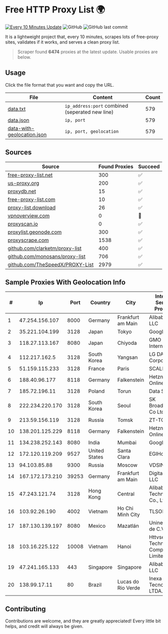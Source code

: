 
# Free HTTP Proxy List 🌍

[![Every 10 Minutes Update](https://github.com/mertguvencli/http-proxy-list/actions/workflows/main.yml/badge.svg?branch=main)](https://github.com/mertguvencli/http-proxy-list/actions/workflows/main.yml)
![GitHub](https://img.shields.io/github/license/mertguvencli/http-proxy-list)
![GitHub last commit](https://img.shields.io/github/last-commit/mertguvencli/http-proxy-list)

It is a lightweight project that, every 10 minutes, scrapes lots of free-proxy sites, validates if it works, and serves a clean proxy list.


> Scraper found **6474** proxies at the latest update. Usable proxies are below.

## Usage

Click the file format that you want and copy the URL.


|File|Content|Count|
|----|-------|-----|
|[data.txt](https://raw.githubusercontent.com/mertguvencli/http-proxy-list/main/proxy-list/data.txt)|`ip_address:port` combined (seperated new line)|579|
|[data.json](https://raw.githubusercontent.com/mertguvencli/http-proxy-list/main/proxy-list/data.json)|`ip, port`|579|
|[data-with-geolocation.json](https://raw.githubusercontent.com/mertguvencli/http-proxy-list/main/proxy-list/data-with-geolocation.json)|`ip, port, geolocation`|579|

## Sources

|Source|Found Proxies|Succeed|
|------|-------------|-------|
|[free-proxy-list.net](https://free-proxy-list.net)|300|✅|
|[us-proxy.org](https://www.us-proxy.org)|200|✅|
|[proxydb.net](http://proxydb.net)|15|✅|
|[free-proxy-list.com](https://free-proxy-list.com/?page=&port=&type%5B%5D=http&type%5B%5D=https&up_time=0&search=Search)|10|✅|
|[proxy-list.download](https://www.proxy-list.download/HTTP)|26|✅|
|[vpnoverview.com](https://vpnoverview.com/privacy/anonymous-browsing/free-proxy-servers)|0|🚫|
|[proxyscan.io](https://www.proxyscan.io)|0|✅|
|[proxylist.geonode.com](https://proxylist.geonode.com/api/proxy-list?limit=300&page=1&sort_by=lastChecked&sort_type=desc&protocols=http,https)|300|✅|
|[proxyscrape.com](https://api.proxyscrape.com/v2/?request=displayproxies&protocol=http&timeout=10000&country=all&ssl=all&anonymity=all)|1538|✅|
|[github.com/clarketm/proxy-list](https://raw.githubusercontent.com/clarketm/proxy-list/master/proxy-list-raw.txt)|400|✅|
|[github.com/monosans/proxy-list](https://raw.githubusercontent.com/monosans/proxy-list/main/proxies/http.txt)|706|✅|
|[github.com/TheSpeedX/PROXY-List](https://raw.githubusercontent.com/TheSpeedX/PROXY-List/master/http.txt)|2979|✅|


## Sample Proxies With Geolocation Info

|#|Ip|Port|Country|City|Internet Service Provider|
|-|--|----|-------|----|-------------------------|
|1|47.254.156.107|8000|Germany|Frankfurt am Main|Alibaba.com LLC|
|2|35.221.104.199|3128|Japan|Tokyo|Google LLC|
|3|118.27.113.167|8080|Japan|Chiyoda|GMO Internet, Inc.|
|4|112.217.162.5|3128|South Korea|Yangsan|LG DACOM Corporation|
|5|51.159.115.233|3128|France|Paris|SCALEWAY|
|6|188.40.96.177|8118|Germany|Falkenstein|Hetzner Online GmbH|
|7|185.72.196.11|3128|Poland|Torun|Data Space|
|8|222.234.220.170|3128|South Korea|Seoul|SK Broadband Co Ltd|
|9|213.59.156.119|3128|Russia|Tomsk|ZT-TOMSK|
|10|138.201.125.229|8118|Germany|Falkenstein|Hetzner Online GmbH|
|11|134.238.252.143|8080|India|Mumbai|Google LLC|
|12|172.120.119.209|9527|United States|Santa Clara|EGIHosting|
|13|94.103.85.88|9300|Russia|Moscow|VDSINA|
|14|167.172.173.210|39253|Germany|Frankfurt am Main|DigitalOcean, LLC|
|15|47.243.121.74|3128|Hong Kong|Central|Alibaba (US) Technology Co., Ltd.|
|16|103.92.26.190|4002|Vietnam|Ho Chi Minh City|TLSOFT|
|17|187.130.139.197|8080|Mexico|Mazatlán|Uninet S.A. de C.V.|
|18|103.16.225.122|10008|Vietnam|Hanoi|Httvserver Technology Company Limited|
|19|47.241.165.133|443|Singapore|Singapore|Alibaba.com LLC|
|20|138.99.17.11|80|Brazil|Lucas do Rio Verde|Inexa Tecnologia LTDA.|



## Contributing

Contributions are welcome, and they are greatly appreciated! Every
little bit helps, and credit will always be given.


